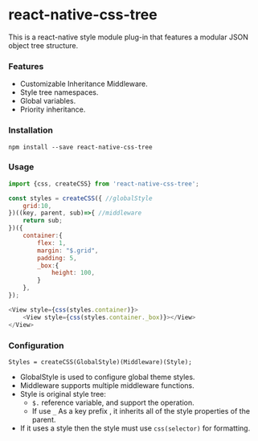 # react-native-css-tree

This is a react-native style module plug-in that features a modular JSON object tree structure.

### Features

   * Customizable Inheritance Middleware.
   * Style tree namespaces.
   * Global variables.
   * Priority inheritance.
   
### Installation
```shell
npm install --save react-native-css-tree
```
### Usage
```javascript
import {css, createCSS} from 'react-native-css-tree';

const styles = createCSS({ //globalStyle
    grid:10,
})((key, parent, sub)=>{ //middleware
    return sub;
})({
    container:{
        flex: 1,
        margin: "$.grid",
        padding: 5,
        _box:{
            height: 100,
        }
    },
});

<View style={css(styles.container)}>
    <View style={css(styles.container._box)}></View>
</View>
```
### Configuration

    Styles = createCSS(GlobalStyle)(Middleware)(Style);

* GlobalStyle is used to configure global theme styles.
* Middleware supports multiple middleware functions.
* Style is original style tree:
    * `$.` reference variable, and support the operation.
    *  If use `_` As a key prefix , it inherits all of the style properties of the parent.
* If it uses a style then the style must use `css(selector)` for formatting.




